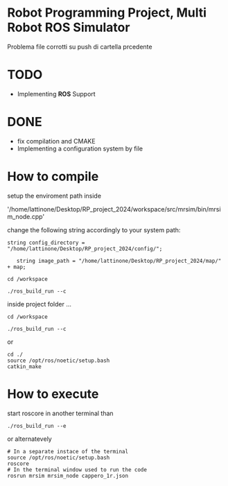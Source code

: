 # Robot Programming Project, Multi Robot ROS Simulator

Problema file corrotti su push di cartella prcedente



# TODO
-   Implementing **ROS** Support


# DONE
-  fix compilation and CMAKE
-   Implementing a configuration system by file

# How to compile

setup the enviroment path inside 

'/home/lattinone/Desktop/RP_project_2024/workspace/src/mrsim/bin/mrsim_node.cpp'

change the following string accordingly to your system path: 

 ```code
 string config_directory = "/home/lattinone/Desktop/RP_project_2024/config/";
  
    string image_path = "/home/lattinone/Desktop/RP_project_2024/map/" + map;
```


```code
cd /workspace

./ros_build_run --c
```



inside project folder ... 

```code
cd /workspace

./ros_build_run --c
```

or 

```code
cd ./
source /opt/ros/noetic/setup.bash
catkin_make
```

# How to execute
start roscore in another terminal than

```code
./ros_build_run --e
```

or alternatevely


```code
# In a separate instace of the terminal
source /opt/ros/noetic/setup.bash
roscore
# In the terminal window used to run the code
rosrun mrsim mrsim_node cappero_1r.json
```


